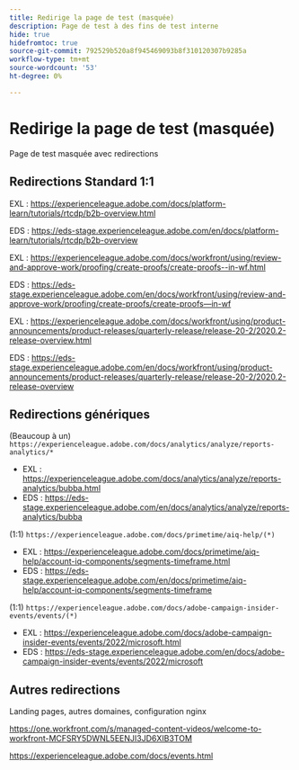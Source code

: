 ```yaml
---
title: Redirige la page de test (masquée)
description: Page de test à des fins de test interne
hide: true
hidefromtoc: true
source-git-commit: 792529b520a8f945469093b8f310120307b9285a
workflow-type: tm+mt
source-wordcount: '53'
ht-degree: 0%

---
```


# Redirige la page de test (masquée)

Page de test masquée avec redirections

## Redirections Standard 1:1

EXL : <https://experienceleague.adobe.com/docs/platform-learn/tutorials/rtcdp/b2b-overview.html>

EDS : <https://eds-stage.experienceleague.adobe.com/en/docs/platform-learn/tutorials/rtcdp/b2b-overview>

EXL : <https://experienceleague.adobe.com/docs/workfront/using/review-and-approve-work/proofing/create-proofs/create-proofs--in-wf.html>

EDS : https://eds-stage.experienceleague.adobe.com/en/docs/workfront/using/review-and-approve-work/proofing/create-proofs/create-proofs—in-wf

EXL : <https://experienceleague.adobe.com/docs/workfront/using/product-announcements/product-releases/quarterly-release/release-20-2/2020.2-release-overview.html>

EDS : <https://eds-stage.experienceleague.adobe.com/en/docs/workfront/using/product-announcements/product-releases/quarterly-release/release-20-2/2020.2-release-overview>

## Redirections génériques

(Beaucoup à un) `https://experienceleague.adobe.com/docs/analytics/analyze/reports-analytics/*`

* EXL : <https://experienceleague.adobe.com/docs/analytics/analyze/reports-analytics/bubba.html>
* EDS : <https://eds-stage.experienceleague.adobe.com/en/docs/analytics/analyze/reports-analytics/bubba>

(1:1) `https://experienceleague.adobe.com/docs/primetime/aiq-help/(*)`

* EXL : <https://experienceleague.adobe.com/docs/primetime/aiq-help/account-iq-components/segments-timeframe.html>
* EDS : <https://eds-stage.experienceleague.adobe.com/en/docs/primetime/aiq-help/account-iq-components/segments-timeframe>

(1:1) `https://experienceleague.adobe.com/docs/adobe-campaign-insider-events/events/(*)`

* EXL : <https://experienceleague.adobe.com/docs/adobe-campaign-insider-events/events/2022/microsoft.html>
* EDS : <https://eds-stage.experienceleague.adobe.com/en/docs/adobe-campaign-insider-events/events/2022/microsoft>

## Autres redirections

Landing pages, autres domaines, configuration nginx

<https://one.workfront.com/s/managed-content-videos/welcome-to-workfront-MCFSRY5DWNL5EENJI3JD6XIB3TOM>

<https://experienceleague.adobe.com/docs/events.html>
